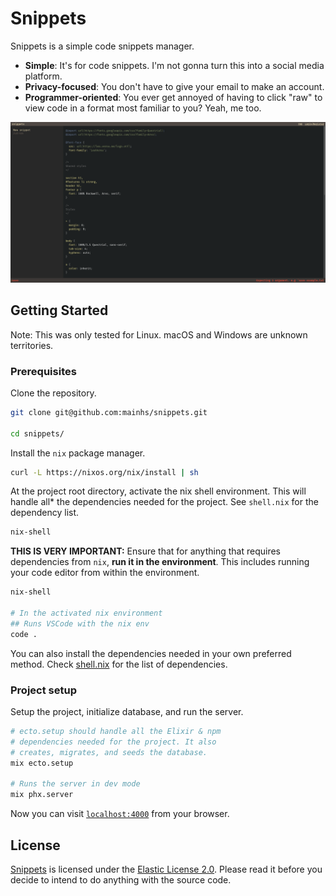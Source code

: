 # Snippets

Snippets is a simple code snippets manager.

- **Simple**: It's for code snippets. I'm not gonna turn this into a social media platform.
- **Privacy-focused**: You don't have to give your email to make an account.
- **Programmer-oriented**: You ever get annoyed of having to click "raw" to view code in a format most familiar to you? Yeah, me too.

![img.png](image.png)

## Getting Started

Note: This was only tested for Linux. macOS and Windows are unknown territories.

### Prerequisites
Clone the repository.

```sh
git clone git@github.com:mainhs/snippets.git

cd snippets/
```

Install the `nix` package manager.

```sh
curl -L https://nixos.org/nix/install | sh
```

At the project root directory, activate the nix shell environment. This will handle all* the dependencies needed for the project. See `shell.nix` for the dependency list.

```sh
nix-shell
```

**THIS IS VERY IMPORTANT:** Ensure that for anything that requires dependencies from `nix`, **run it in the environment**. This includes running your code editor from within the environment.

```sh
nix-shell

# In the activated nix environment
## Runs VSCode with the nix env
code .
```

You can also install the dependencies needed in your own preferred method. Check [shell.nix](shell.nix) for the list of dependencies.

### Project setup

Setup the project, initialize database, and run the server.

```sh
# ecto.setup should handle all the Elixir & npm
# dependencies needed for the project. It also
# creates, migrates, and seeds the database.
mix ecto.setup

# Runs the server in dev mode
mix phx.server 
```

Now you can visit [`localhost:4000`](http://localhost:4000) from your browser.

## License

[Snippets](https://github.com/mainhs/snippets) is licensed under the [Elastic License 2.0](LICENSE). Please read it before you decide to intend to do anything with the source code.